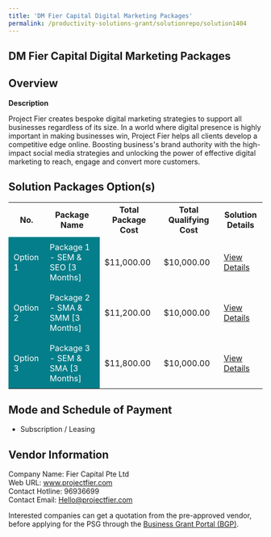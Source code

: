 ```yaml
---
title: 'DM Fier Capital Digital Marketing Packages'
permalink: /productivity-solutions-grant/solutionrepo/solution1404
---
```


## DM Fier Capital Digital Marketing Packages

## Overview

**Description**

Project Fier creates bespoke digital marketing strategies to support all businesses regardless of its size. In a world where digital presence is highly important in making businesses win, Project Fier helps all clients develop a competitive edge online. Boosting business's brand authority with the high-impact social media strategies and unlocking the power of effective digital marketing to reach, engage and convert more customers.

## Solution Packages Option(s)

<table>
<tr>
<th><b>No.</b></th>
<th><b>Package Name</b></th>
<th><b>Total Package Cost</b></th>
<th><b>Total Qualifying Cost</b></th>
<th><b>Solution Details</b></th>
</tr>
<tr>
<td style='padding: 10px; background-color: #037E8A; color: #FFFFFF;'>Option 1</td>
<td style='padding: 10px; background-color: #037E8A; color: #FFFFFF;'>Package 1 - SEM & SEO [3 Months]</td>
<td style='padding: 10px;'>$11,000.00</td>
<td style='padding: 10px;'>$10,000.00</td>
<td style='padding: 10px;'><a href='/images/psg/Fier_Capital_DM_Fier_Capital_Desensitised_Annex3_Part1.pdf' target='_blank'>View Details</a></td>
</tr>
<tr>
<td style='padding: 10px; background-color: #037E8A; color: #FFFFFF;'>Option 2</td>
<td style='padding: 10px; background-color: #037E8A; color: #FFFFFF;'>Package 2 - SMA & SMM [3 Months]</td>
<td style='padding: 10px;'>$11,200.00</td>
<td style='padding: 10px;'>$10,000.00</td>
<td style='padding: 10px;'><a href='/images/psg/Fier_Capital_DM_Fier_Capital_Desensitised_Annex3_Part2.pdf' target='_blank'>View Details</a></td>
</tr>
<tr>
<td style='padding: 10px; background-color: #037E8A; color: #FFFFFF;'>Option 3</td>
<td style='padding: 10px; background-color: #037E8A; color: #FFFFFF;'>Package 3 - SEM & SMA [3 Months]</td>
<td style='padding: 10px;'>$11,800.00</td>
<td style='padding: 10px;'>$10,000.00</td>
<td style='padding: 10px;'><a href='/images/psg/Fier_Capital_DM_Fier_Capital_Desensitised_Annex3_Part3.pdf' target='_blank'>View Details</a></td>
</tr>
</table>

## Mode and Schedule of Payment

 - Subscription / Leasing

## Vendor Information

 Company Name: Fier Capital Pte Ltd<br>Web URL: www.projectfier.com <br>Contact Hotline: 96936699 <br>Contact Email: Hello@projectfier.com <br>

Interested companies can get a quotation from the pre-approved vendor, before applying for the PSG through the <a href='https://www.businessgrants.gov.sg/' target='_blank' rel='noopener'>Business Grant Portal (BGP)</a>.

<script src="/jquery/resize-tables.js"></script>

